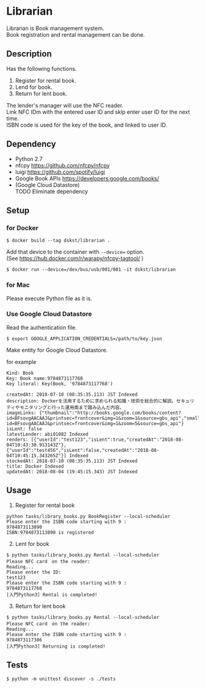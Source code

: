 # Librarian

Librarian is Book management system.  
Book registration and  rental management can be done.

## Description

Has the following functions.

1. Register for rental book.
2. Lend for book.
3. Return for lent book.

The lender's manager will use the NFC reader.  
Link NFC IDm with the entered user ID and skip enter user ID for the next time.  
ISBN code is used for the key of the book, and linked to user ID.

## Dependency

- Python 2.7
- nfcpy https://github.com/nfcpy/nfcpy
- luigi https://github.com/spotify/luigi
- Google Book APIs https://developers.google.com/books/
- (Google Cloud Datastore)  
TODO Eliminate dependency

## Setup

### for Docker

```
$ docker build --tag dskst/librarian .
```

Add that device to the container with `--device=` option.  
(See https://hub.docker.com/r/warapy/nfcpy-tagtool/ )

```
$ docker run --device=/dev/bus/usb/001/001 -it dskst/librarian
```

### for Mac

Please execute Python file as it is.

### Use Google Cloud Datastore

Read the authentication file.
```
$ export GOOGLE_APPLICATION_CREDENTIALS=/path/to/key.json
```

Make entity for Google Cloud Datastore.

for example
```
Kind: Book
Key: Book name:9784873117768
Key literal: Key(Book, '9784873117768')

createdAt: 2018-07-10 (08:35:35.113) JST Indexed
description: Dockerを活用するために求められる知識・技術を総合的に解説。セキュリティやモニタリングと行った運用面まで踏み込んだ内容。
imageLinks: {"thumbnail":"http://books.google.com/books/content?id=BFsovgAACAAJ&printsec=frontcover&img=1&zoom=1&source=gbs_api","smallThumbnail":"http://books.google.com/books/content?id=BFsovgAACAAJ&printsec=frontcover&img=1&zoom=5&source=gbs_api"}
isLent: false
latestLender: abi01082 Indexed
renders: [{"userId":"test123","isLent":true,"createdAt":"2018-08-04T10:43:30.913143Z"},{"userId":"test456","isLent":false,"createdAt":"2018-08-04T10:45:15.343265Z"}] Indexed
stockedAt: 2018-07-10 (08:35:35.113) JST Indexed
title: Docker Indexed
updatedAt: 2018-08-04 (19:45:15.343) JST Indexed
```

## Usage

1. Register for rental book
```
python tasks/library_books.py BookRegister --local-scheduler
Please enter the ISBN code starting with 9 :
9784873113890
ISBN:9784873113890 is registered
```

2. Lent for book  
```
$ python tasks/library_books.py Rental --local-scheduler
Please NFC card　on the reader:
Reading...
Please enter the ID:
test123
Please enter the ISBN code starting with 9 :
9784873117768
[入門Python3] Rental is completed!
```

3. Return for lent book  
```
$ python tasks/library_books.py Rental --local-scheduler
Please NFC card　on the reader:
Reading...
Please enter the ISBN code starting with 9 :
9784873117386
[入門Python3] Returning is completed!
```

## Tests

```
$ python -m unittest discover -s ./tests
```
